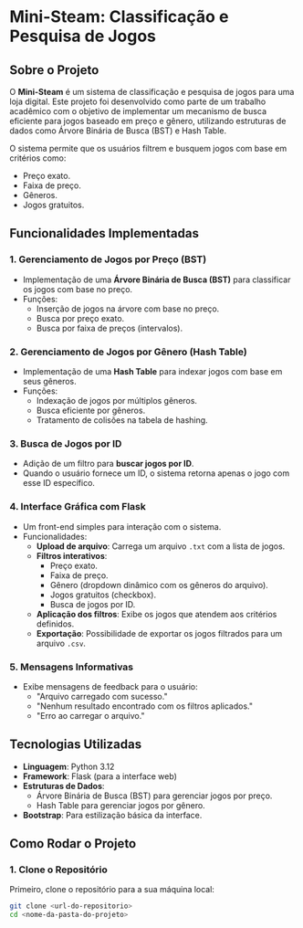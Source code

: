 # Mini-Steam: Classificação e Pesquisa de Jogos

## Sobre o Projeto
O **Mini-Steam** é um sistema de classificação e pesquisa de jogos para uma loja digital. Este projeto foi desenvolvido como parte de um trabalho acadêmico com o objetivo de implementar um mecanismo de busca eficiente para jogos baseado em preço e gênero, utilizando estruturas de dados como Árvore Binária de Busca (BST) e Hash Table.

O sistema permite que os usuários filtrem e busquem jogos com base em critérios como:
- Preço exato.
- Faixa de preço.
- Gêneros.
- Jogos gratuitos.

## Funcionalidades Implementadas
### 1. **Gerenciamento de Jogos por Preço (BST)**
- Implementação de uma **Árvore Binária de Busca (BST)** para classificar os jogos com base no preço.
- Funções:
  - Inserção de jogos na árvore com base no preço.
  - Busca por preço exato.
  - Busca por faixa de preços (intervalos).

### 2. **Gerenciamento de Jogos por Gênero (Hash Table)**
- Implementação de uma **Hash Table** para indexar jogos com base em seus gêneros.
- Funções:
  - Indexação de jogos por múltiplos gêneros.
  - Busca eficiente por gêneros.
  - Tratamento de colisões na tabela de hashing.

### 3. **Busca de Jogos por ID**
- Adição de um filtro para **buscar jogos por ID**.
- Quando o usuário fornece um ID, o sistema retorna apenas o jogo com esse ID específico.

### 4. **Interface Gráfica com Flask**
- Um front-end simples para interação com o sistema.
- Funcionalidades:
  - **Upload de arquivo**: Carrega um arquivo `.txt` com a lista de jogos.
  - **Filtros interativos**:
    - Preço exato.
    - Faixa de preço.
    - Gênero (dropdown dinâmico com os gêneros do arquivo).
    - Jogos gratuitos (checkbox).
    - Busca de jogos por ID.
  - **Aplicação dos filtros**: Exibe os jogos que atendem aos critérios definidos.
  - **Exportação**: Possibilidade de exportar os jogos filtrados para um arquivo `.csv`.

### 5. **Mensagens Informativas**
- Exibe mensagens de feedback para o usuário:
  - "Arquivo carregado com sucesso."
  - "Nenhum resultado encontrado com os filtros aplicados."
  - "Erro ao carregar o arquivo."

## Tecnologias Utilizadas
- **Linguagem**: Python 3.12
- **Framework**: Flask (para a interface web)
- **Estruturas de Dados**:
  - Árvore Binária de Busca (BST) para gerenciar jogos por preço.
  - Hash Table para gerenciar jogos por gênero.
- **Bootstrap**: Para estilização básica da interface.

## Como Rodar o Projeto

### 1. **Clone o Repositório**
Primeiro, clone o repositório para a sua máquina local:
```bash
git clone <url-do-repositorio>
cd <nome-da-pasta-do-projeto>
